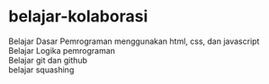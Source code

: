 # belajar-kolaborasi
Belajar Dasar Pemrograman menggunakan html, css, dan javascript<br>
Belajar Logika pemrograman<br>
Belajar git dan github<br>
belajar squashing
